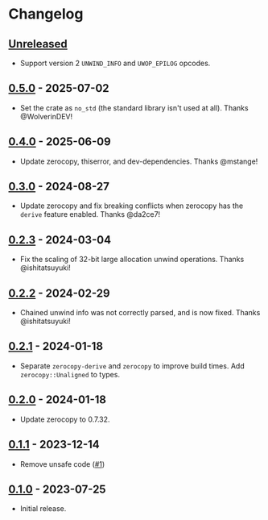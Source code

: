# Changelog

## [Unreleased]
* Support version 2 `UNWIND_INFO` and `UWOP_EPILOG` opcodes.

## [0.5.0] - 2025-07-02
* Set the crate as `no_std` (the standard library isn't used at all). Thanks @WolverinDEV!

## [0.4.0] - 2025-06-09
* Update zerocopy, thiserror, and dev-dependencies. Thanks @mstange!

## [0.3.0] - 2024-08-27
* Update zerocopy and fix breaking conflicts when zerocopy has the `derive` feature enabled. Thanks
  @da2ce7!

## [0.2.3] - 2024-03-04
* Fix the scaling of 32-bit large allocation unwind operations. Thanks @ishitatsuyuki!

## [0.2.2] - 2024-02-29
* Chained unwind info was not correctly parsed, and is now fixed. Thanks @ishitatsuyuki!

## [0.2.1] - 2024-01-18
* Separate `zerocopy-derive` and `zerocopy` to improve build times. Add `zerocopy::Unaligned` to
  types.

## [0.2.0] - 2024-01-18
* Update zerocopy to 0.7.32.

## [0.1.1] - 2023-12-14
* Remove unsafe code ([#1](https://github.com/mozilla/pe-unwind-info/pull/1))

## [0.1.0] - 2023-07-25
* Initial release.

[Unreleased]: https://github.com/mozilla/pe-unwind-info/compare/0.5.0...HEAD
[0.5.0]: https://github.com/mozilla/pe-unwind-info/compare/0.4.0...0.5.0
[0.4.0]: https://github.com/mozilla/pe-unwind-info/compare/0.3.0...0.4.0
[0.3.0]: https://github.com/mozilla/pe-unwind-info/compare/0.2.3...0.3.0
[0.2.3]: https://github.com/mozilla/pe-unwind-info/compare/0.2.2...0.2.3
[0.2.2]: https://github.com/mozilla/pe-unwind-info/compare/0.2.1...0.2.2
[0.2.1]: https://github.com/mozilla/pe-unwind-info/compare/0.2.0...0.2.1
[0.2.0]: https://github.com/mozilla/pe-unwind-info/compare/0.1.1...0.2.0
[0.1.1]: https://github.com/mozilla/pe-unwind-info/compare/0.1.0...0.1.1
[0.1.0]: https://github.com/mozilla/pe-unwind-info/releases/tag/0.0.1

